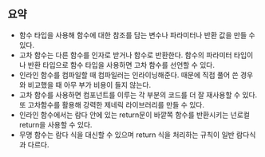 ## 요약
- 함수 타입을 사용해 함수에 대한 참조를 담는 변수나 파라미터나 반환 값을 만들 수 있다.
- 고차 함수는 다른 함수를 인자로 받거나 함수로 반환한다. 함수의 파라미터 타입이나 반환 타입으로 함수 타입을 사용하면 고차 함수를 선언할 수 있다.
- 인라인 함수를 컴파일할 때 컴파일러는 인라이닝해준다. 때문에 직접 풀어 쓴 경우와 비교했을 때 아무 부가 비용이 들지 않는다.
- 고차 함수를 사용하면 컴포넌트를 이루는 각 부분의 코드를 더 잘 재사용할 수 있다. 또 고차함수를 활용해 강력한 제네릭 라이브러리를 만들 수 있다.
- 인라인 함수에서는 람다 안에 있는 return문이 바깥쪽 함수를 반환시키는 넌로컬 return을 사용할 수 있다.
- 무명 함수는 람다 식을 대신할 수 있으며 return 식을 처리하는 규칙이 일반 람다식과 다르다.